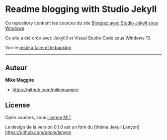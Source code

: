 # Readme blogging with Studio Jekyll

Ce repository contient les sources du site [Bloggez avec Studio Jekyll sous Windows](http://wiki.maggire.net/blogging-studio-jekyll)

Ce site a été créé avec Jekyll3 et Visual Studio Code sous Windows 10.

Voir le [reste à faire et le backlog](TODO.md) 

--------------

## Auteur

**Mike Maggire**

- https://github.com/mikemaggire

## License

Open sources, sous [licence MIT](LICENSE.txt).

Le design de la version 0.1.0 est un fork du [thème Jekyll Lanyon] https://github.com/poole/lanyon
